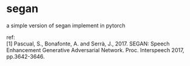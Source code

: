 # segan
a simple version of segan implement in pytorch

ref:  
[1] Pascual, S., Bonafonte, A. and Serrà, J., 2017. SEGAN: Speech Enhancement Generative Adversarial Network. Proc. Interspeech 2017, pp.3642-3646.